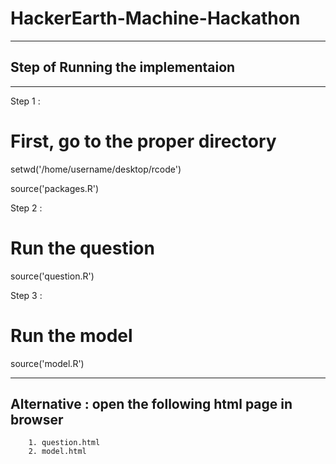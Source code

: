 # HackerEarth-Machine-Hackathon
----------

## Step of Running the implementaion
----------

Step 1 : 

# First, go to the proper directory
setwd('/home/username/desktop/rcode')

source('packages.R')

Step 2 :

# Run the question

source('question.R')

Step 3 :

# Run the model

source('model.R')

----------
## Alternative : open the following html page in browser  

        1. question.html
        2. model.html





